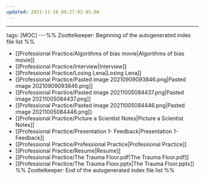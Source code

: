 ```yaml
---
updated: 2021-11-16_09:27:02-05:00
---
```

---
tags: [MOC]
---%% Zoottelkeeper: Beginning of the autogenerated index file list  %%
-  [[Professional Practice/Algorithms of bias movie|Algorithms of bias movie]]
-  [[Professional Practice/Interview|Interview]]
-  [[Professional Practice/Losing Lena|Losing Lena]]
-  [[Professional Practice/Pasted image 20210909093846.png|Pasted image 20210909093846.png]]
-  [[Professional Practice/Pasted image 20211005084437.png|Pasted image 20211005084437.png]]
-  [[Professional Practice/Pasted image 20211005084446.png|Pasted image 20211005084446.png]]
-  [[Professional Practice/Picture a Scientist Notes|Picture a Scientist Notes]]
-  [[Professional Practice/Presentation 1- Feedback|Presentation 1- Feedback]]
-  [[Professional Practice/Professional Practice|Professional Practice]]
-  [[Professional Practice/Resume|Resume]]
-  [[Professional Practice/The Trauma Floor.pdf|The Trauma Floor.pdf]]
-  [[Professional Practice/The Trauma Floor.pptx|The Trauma Floor.pptx]]
%% Zoottelkeeper: End of the autogenerated index file list  %%
